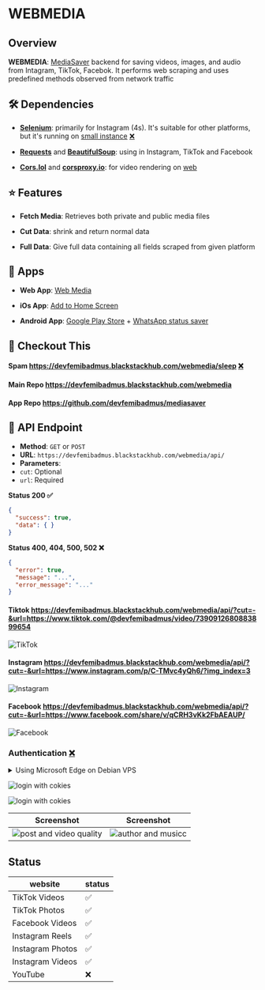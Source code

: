 # WEBMEDIA

## Overview

**WEBMEDIA**: [MediaSaver](https://github.com/devfemibadmus/mediasaver) backend for saving videos, images, and audio from Intagram, TikTok, Facebok. It performs web scraping and uses predefined methods observed from network traffic

## 🛠️ Dependencies

-  **[Selenium](https://github.com/SeleniumHQ/selenium)**: primarily for Instagram (4s). It's suitable for other platforms, but it's running on [small instance](https://cloud.google.com/blog/products/compute/google-compute-engine-gets-new-e2-vm-machine-types) [❌](https://github.com/devfemibadmus/webmedia/issues/1#issue-2725260727)

-  **[Requests](https://github.com/psf/requests)** and **[BeautifulSoup](https://github.com/wention/BeautifulSoup4)**: using in Instagram, TikTok and Facebook

-  **[Cors.lol](https://github.com/BradPerbs/cors.lol)** and **[corsproxy.io](https://github.com/cors-proxy/fix-cors-errors)**: for video rendering on [web](https://devfemibadmus.blackstackhub.com/webmedia)

## :star: Features

-  **Fetch Media**: Retrieves both private and public media files

-  **Cut Data**: shrink and return normal data

-  **Full Data**: Give full data containing all fields scraped from given platform

## :rocket: Apps

-  **Web App**: [Web Media](https://devfemibadmus.blackstackhub.com/webmedia)

-  **iOs App**: [Add to Home Screen](https://github.com/devfemibadmus/mediasaver)

-  **Android App**: [Google Play Store](https://play.google.com/store/apps/details?id=com.blackstackhub.mediasaver) + [WhatsApp status saver](https://github.com/devfemibadmus/mediasaver)

## :eyes: Checkout This

#### Spam https://devfemibadmus.blackstackhub.com/webmedia/sleep [❌](https://github.com/devfemibadmus/webmedia/issues/1#issue-2725260727)

#### Main Repo https://devfemibadmus.blackstackhub.com/webmedia

#### App Repo https://github.com/devfemibadmus/mediasaver

## 📖 API Endpoint

-  **Method**: `GET` or `POST`
-  **URL**: `https://devfemibadmus.blackstackhub.com/webmedia/api/`
-  **Parameters**:
-  `cut`: Optional
-  `url`: Required

**Status 200 :white_check_mark:**
```json
{
  "success": true,
  "data": { }
}
```

**Status 400, 404, 500, 502 :x:**
```json
{
  "error": true,
  "message": "...",
  "error_message": "..."
}
```

#### Tiktok https://devfemibadmus.blackstackhub.com/webmedia/api/?cut=-&url=https://www.tiktok.com/@devfemibadmus/video/7390912680883899654

![TikTok](insta%20conf/image%20copy%206.png?raw=true)

#### Instagram https://devfemibadmus.blackstackhub.com/webmedia/api/?cut=-&url=https://www.instagram.com/p/C-TMvc4yQh6/?img_index=3

![Instagram](insta%20conf/image%20copy%207.png?raw=true)

#### Facebook https://devfemibadmus.blackstackhub.com/webmedia/api/?cut=-&url=https://www.facebook.com/share/v/qCRH3vKk2FbAEAUP/

![Facebook](insta%20conf/image%20copy%208.png?raw=true)


### Authentication [❌](https://github.com/devfemibadmus/webmedia/issues/1#issue-2725260727)

<details>
<summary>Using Microsoft Edge on Debian VPS</summary>

1. **Familiarize Yourself with Edge WebDriver and Selenium**

   Before proceeding, you might want to check out these issues on GitHub related to Edge WebDriver:
   - [No latest stable release for Linux · Issue #156](https://github.com/MicrosoftEdge/EdgeWebDriver/issues/156)
   - [How to determine the correct Microsoft Edge WebDriver version for a given Edge browser version · Issue #158](https://github.com/MicrosoftEdge/EdgeWebDriver/issues/158#issuecomment-2263769092)

2. **Install Microsoft Edge and Edge WebDriver on Debian**

   - First, add the Microsoft repository to your APT sources list:

     ```bash
     sudo nano /etc/apt/sources.list.d/microsoft-edge.list
     ```

     Add the following line:

     ```bash
     deb [arch=amd64] https://packages.microsoft.com/repos/edge stable main
     ```

     Then, download and add the Microsoft GPG key:

     ```bash
     wget -q https://packages.microsoft.com/keys/microsoft.asc -O microsoft.asc
     sudo gpg --dearmor -o /etc/apt/trusted.gpg.d/microsoft.gpg microsoft.asc
     ```

   - Update the APT package list and check for available versions of Microsoft Edge:

     ```bash
     sudo apt update
     apt list -a microsoft-edge-stable
     ```

   - Install the latest matching version of Microsoft Edge:

     ```bash
     sudo apt install microsoft-edge-stable=123.0.2420.97-1
     ```

   - Download the matching version of Edge WebDriver and install it:

     ```bash
     sudo wget https://msedgewebdriverstorage.blob.core.windows.net/edgewebdriver/123.0.2420.97/edgedriver_linux64.zip
     unzip edgedriver_linux64.zip
     sudo mv msedgedriver /usr/local/bin/
     ```

</details>

![login with cokies](insta%20conf/image%20copy%205.png?raw=true)

![login with cokies](insta%20conf/login%20auth.png?raw=true)


| Screenshot | Screenshot |
|-------------------------------------------------------------|-------------------------------------------------------------|
| ![post and video quality](insta%20conf/screenshot/127.0.0.1_5000_(iPhone%2014%20Pro%20Max).png?raw=true) | ![author and musicc](insta%20conf/screenshot/127.0.0.1_5000_(iPhone%2014%20Pro%20Max)%20(1).png?raw=true) |
  

## Status
|website| status |
|--|--|
| TikTok Videos |✅|
| TikTok Photos |✅|
| Facebook Videos |✅|
| Instagram Reels |✅|
| Instagram Photos |✅|
| Instagram Videos |✅|
| YouTube |❌|
